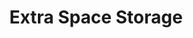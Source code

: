 ---
title: "Extra Space Storage"
url: /oklahoma-city/extra-space-storage-northwest-62nd-street/
shop: Mieten
---